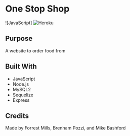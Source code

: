 # One Stop Shop
![JavaScript]
![Heroku](https://img.shields.io/badge/Heroku-430098?style=for-the-badge&logo=heroku&logoColor=white)
## Purpose

A website to order food from

## Built With

- JavaScript
- Node.js
- MySQL2
- Sequelize
- Express

## Credits

Made by Forrest Mills, Brenham Pozzi, and Mike Bashford

